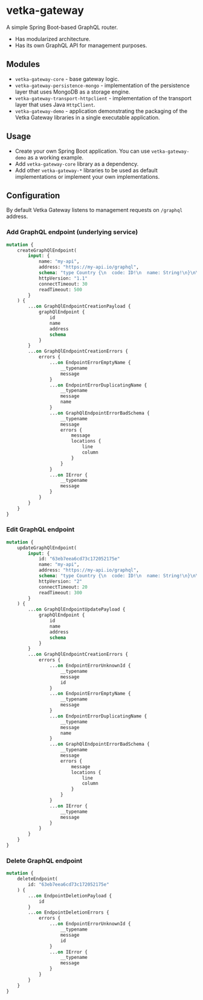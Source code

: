 # vetka-gateway

A simple Spring Boot-based GraphQL router.

* Has modularized architecture.
* Has its own GraphQL API for management purposes.

## Modules

* `vetka-gateway-core` - base gateway logic.
* `vetka-gateway-persistence-mongo` - implementation of the persistence layer that uses MongoDB as a storage engine.
* `vetka-gateway-transport-httpclient` - implementation of the transport layer that uses Java `HttpClient`.
* `vetka-gateway-demo` - application demonstrating the packaging of the Vetka Gateway libraries in a single executable
  application.

## Usage

* Create your own Spring Boot application. You can use `vetka-gateway-demo` as a working example.
* Add `vetka-gateway-core` library as a dependency.
* Add other `vetka-gateway-*` libraries to be used as default implementations or implement your own implementations.

## Configuration

By default Vetka Gateway listens to management requests on `/graphql` address.

### Add GraphQL endpoint (underlying service)

```graphql
mutation {
    createGraphQlEndpoint(
        input: {
            name: "my-api",
            address: "https://my-api.io/graphql",
            schema: "type Country {\n  code: ID!\n  name: String!\n}\n\ninput StringQueryOperatorInput {\n  eq: String\n  ne: String\n  in: [String]\n  nin: [String]\n  regex: String\n  glob: String\n}\n\ninput CountryFilterInput {\n  code: StringQueryOperatorInput\n  currency: StringQueryOperatorInput\n  continent: StringQueryOperatorInput\n}\n\ntype Query {\n  countries(filter: CountryFilterInput): [Country!]!\n}\n"
            httpVersion: "1.1"
            connectTimeout: 30
            readTimeout: 500
        }
    ) {
        ...on GraphQlEndpointCreationPayload {
            graphQlEndpoint {
                id
                name
                address
                schema
            }
        }
        ...on GraphQlEndpointCreationErrors {
            errors {
                ...on EndpointErrorEmptyName {
                    __typename
                    message
                }
                ...on EndpointErrorDuplicatingName {
                    __typename
                    message
                    name
                }
                ...on GraphQlEndpointErrorBadSchema {
                    __typename
                    message
                    errors {
                        message
                        locations {
                            line
                            column
                        }
                    }
                }
                ...on IError {
                    __typename
                    message
                }
            }
        }
    }
}
```

### Edit GraphQL endpoint

```graphql
mutation {
    updateGraphQlEndpoint(
        input: {
            id: "63eb7eea6cd73c172052175e"
            name: "my-api",
            address: "https://my-api.io/graphql",
            schema: "type Country {\n  code: ID!\n  name: String!\n}\n\ninput StringQueryOperatorInput {\n  eq: String\n  ne: String\n  in: [String]\n  nin: [String]\n  regex: String\n  glob: String\n}\n\ninput CountryFilterInput {\n  code: StringQueryOperatorInput\n  currency: StringQueryOperatorInput\n  continent: StringQueryOperatorInput\n}\n\ntype Query {\n  countries(filter: CountryFilterInput): [Country!]!\n}\n"
            httpVersion: "2"
            connectTimeout: 20
            readTimeout: 300
        }
    ) {
        ...on GraphQlEndpointUpdatePayload {
            graphQlEndpoint {
                id
                name
                address
                schema
            }
        }
        ...on GraphQlEndpointCreationErrors {
            errors {
                ...on EndpointErrorUnknownId {
                    __typename
                    message
                    id
                }
                ...on EndpointErrorEmptyName {
                    __typename
                    message
                }
                ...on EndpointErrorDuplicatingName {
                    __typename
                    message
                    name
                }
                ...on GraphQlEndpointErrorBadSchema {
                    __typename
                    message
                    errors {
                        message
                        locations {
                            line
                            column
                        }
                    }
                }
                ...on IError {
                    __typename
                    message
                }
            }
        }
    }
}
```

### Delete GraphQL endpoint

```graphql
mutation {
    deleteEndpoint(
        id: "63eb7eea6cd73c172052175e"
    ) {
        ...on EndpointDeletionPayload {
            id
        }
        ...on EndpointDeletionErrors {
            errors {
                ...on EndpointErrorUnknownId {
                    __typename
                    message
                    id
                }
                ...on IError {
                    __typename
                    message
                }
            }
        }
    }
}
```
